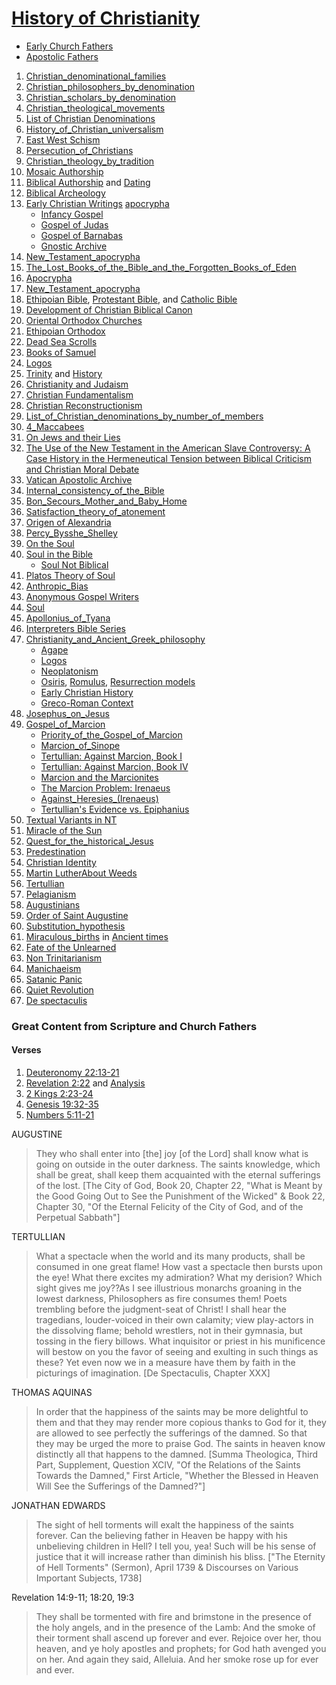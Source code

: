 # [History of Christianity](https://en.wikipedia.org/wiki/Portal:Christianity)

- [Early Church Fathers](https://en.wikipedia.org/wiki/Church_Fathers)
- [Apostolic Fathers](https://en.wikipedia.org/wiki/Apostolic_Fathers)

1. [Christian_denominational_families](https://en.wikipedia.org/wiki/Category:Christian_denominational_families)
2. [Christian_philosophers_by_denomination](https://en.wikipedia.org/wiki/Category:Christian_philosophers_by_denomination)
3. [Christian_scholars_by_denomination](https://en.wikipedia.org/wiki/Category:Christian_scholars_by_denomination)
4. [Christian_theological_movements](https://en.wikipedia.org/wiki/Category:Christian_theological_movements)
5. [List of Christian Denominations](https://en.wikipedia.org/wiki/List_of_Christian_denominations_by_number_of_members)
6. [History_of_Christian_universalism](https://en.wikipedia.org/wiki/History_of_Christian_universalism)
7. [East West Schism](https://en.wikipedia.org/wiki/East%E2%80%93West_Schism)
8. [Persecution_of_Christians](https://en.wikipedia.org/wiki/Persecution_of_Christians)
9. [Christian_theology_by_tradition](https://en.wikipedia.org/wiki/Category:Christian_theology_by_tradition)
10. [Mosaic Authorship](https://en.wikipedia.org/wiki/Mosaic_authorship)
11. [Biblical Authorship](https://en.wikipedia.org/wiki/Category:Biblical_authorship_debates) and [Dating](https://en.wikipedia.org/wiki/Dating_the_Bible)
12. [Biblical Archeology](https://en.wikipedia.org/wiki/Biblical_archaeology)
13. [Early Christian Writings](http://www.earlychristianwritings.com/apocrypha.html) [apocrypha](https://www.earlychristianwritings.com/apocrypha.html)
	* [Infancy Gospel](https://en.wikipedia.org/wiki/Infancy_Gospel_of_Thomas)
	* [Gospel of Judas](https://en.wikipedia.org/wiki/Gospel_of_Judas)
	* [Gospel of Barnabas](https://en.wikipedia.org/wiki/Gospel_of_Barnabas)
	* [Gnostic Archive](http://gnosis.org/welcome.html)
14. [New_Testament_apocrypha](https://en.wikipedia.org/wiki/Category:New_Testament_apocrypha)
15. [The_Lost_Books_of_the_Bible_and_the_Forgotten_Books_of_Eden](https://en.wikipedia.org/wiki/The_Lost_Books_of_the_Bible_and_the_Forgotten_Books_of_Eden)
16. [Apocrypha](https://en.wikipedia.org/wiki/Category:Apocrypha)
17. [New_Testament_apocrypha](https://en.wikipedia.org/wiki/New_Testament_apocrypha)
18. [Ethipoian Bible](https://en.wikipedia.org/wiki/Orthodox_Tewahedo_biblical_canon), [Protestant Bible](https://en.wikipedia.org/wiki/Protestant_Bible), and [Catholic Bible](https://en.wikipedia.org/wiki/Catholic_Bible)
19. [Development of Christian Biblical Canon](https://en.wikipedia.org/wiki/Category:Development_of_the_Christian_biblical_canon)
20. [Oriental Orthodox Churches](https://en.wikipedia.org/wiki/Oriental_Orthodox_Churches)
21. [Ethipoian Orthodox](https://www.ethiopianorthodox.org/english/canonical/books.html)
22. [Dead Sea Scrolls](https://en.wikipedia.org/wiki/Dead_Sea_Scrolls)
23. [Books of Samuel](https://en.wikipedia.org/wiki/Category:Books_of_Samuel)
24. [Logos](https://en.wikipedia.org/wiki/Logos_(Christianity))
25. [Trinity](https://plato.stanford.edu/entries/trinity/) and [History](https://plato.stanford.edu/entries/trinity/trinity-history.html)
26. [Christianity and Judaism](https://en.wikipedia.org/wiki/Christianity_and_Judaism)
27. [Christian Fundamentalism](https://en.wikipedia.org/wiki/Category:Christian_fundamentalism)
28. [Christian Reconstructionism](https://en.wikipedia.org/wiki/Christian_reconstructionism)
29. [List_of_Christian_denominations_by_number_of_members](https://en.wikipedia.org/wiki/List_of_Christian_denominations_by_number_of_members)
30. [4_Maccabees](https://en.wikipedia.org/wiki/4_Maccabees)
31. [On Jews and their Lies](https://en.wikipedia.org/wiki/On_the_Jews_and_Their_Lies)
32. [The Use of the New Testament in the American Slave Controversy: A Case History in the Hermeneutical Tension between Biblical Criticism and Christian Moral Debate](https://www.jstor.org/stable/1123945)
33. [Vatican Apostolic Archive](https://en.wikipedia.org/wiki/Vatican_Apostolic_Archive)
34. [Internal_consistency_of_the_Bible](https://en.wikipedia.org/wiki/Internal_consistency_of_the_Bible)
35. [Bon_Secours_Mother_and_Baby_Home](https://en.m.wikipedia.org/wiki/Bon_Secours_Mother_and_Baby_Home)
36. [Satisfaction_theory_of_atonement](https://en.wikipedia.org/wiki/Satisfaction_theory_of_atonement)
37. [Origen of Alexandria](https://en.wikipedia.org/wiki/Origen)
38. [Percy_Bysshe_Shelley](https://en.wikipedia.org/wiki/Percy_Bysshe_Shelley)
39. [On the Soul](https://en.wikipedia.org/wiki/On_the_Soul)
40. [Soul in the Bible](https://en.wikipedia.org/wiki/Soul_in_the_Bible)
	* [Soul Not Biblical](https://www.ucg.org/bible-study-tools/booklets/heaven-and-hell-what-does-the-bible-really-teach/the-biblical-truth-about-the-immortal-soul)
41. [Platos Theory of Soul](https://en.wikipedia.org/wiki/Plato%27s_theory_of_soul)
42. [Anthropic_Bias](https://en.wikipedia.org/wiki/Anthropic_Bias)
43. [Anonymous Gospel Writers](https://bibleoutsidethebox.blog/2017/09/30/yes-the-four-gospels-were-originally-anonymous-part-1/)
44. [Soul](https://en.wikipedia.org/wiki/Soul)
45. [Apollonius_of_Tyana](https://en.wikipedia.org/wiki/Apollonius_of_Tyana)
46. [Interpreters Bible Series](https://en.wikipedia.org/wiki/Interpreter%27s_Bible_series)
47. [Christianity_and_Ancient_Greek_philosophy](https://en.wikipedia.org/wiki/Christianity_and_Ancient_Greek_philosophy)
	- [Agape](https://en.wikipedia.org/wiki/Agape)
	- [Logos](https://en.wikipedia.org/wiki/Logos)
	- [Neoplatonism](https://en.wikipedia.org/wiki/Category:Neoplatonism)
	- [Osiris](https://en.wikipedia.org/wiki/Osiris), [Romulus](https://en.wikipedia.org/wiki/Romulus), [Resurrection models](https://mythologymatters.wordpress.com/2019/04/18/easter-mythology-the-resurrection-as-modeled-on-greco-roman-myths/)
	- [Early Christian History](https://earlychristianhistory.net/)
	- [Greco-Roman Context](https://4squareviews.com/2013/01/20/history-of-christianity-lecture-two-the-greco-roman-context-of-early-christianity/)
48. [Josephus_on_Jesus](https://en.wikipedia.org/wiki/Josephus_on_Jesus)
49. [Gospel_of_Marcion](https://en.wikipedia.org/wiki/Gospel_of_Marcion)
	- [Priority_of_the_Gospel_of_Marcion](https://en.wikipedia.org/wiki/Priority_of_the_Gospel_of_Marcion)
	- [Marcion_of_Sinope](https://en.wikipedia.org/wiki/Marcion_of_Sinope)
	- [Tertullian: Against Marcion, Book I](https://www.newadvent.org/fathers/03121.htm)
	- [Tertullian: Against Marcion, Book IV](https://www.newadvent.org/fathers/03124.htm)
	- [Marcion and the Marcionites](http://www.earlychristianwritings.com/info/marcion-cathen.html)
	- [The Marcion Problem: Irenaeus](https://pursuingveritas.com/2015/05/19/the-marcion-problem-irenaeus/)
	- [Against_Heresies_(Irenaeus)](https://en.wikipedia.org/wiki/Against_Heresies_(Irenaeus))
	- [Tertullian's Evidence vs. Epiphanius](https://sites.google.com/site/inglisonmarcion/home/marcion/summary/tertullians-evidence-vs-epiphanius)
50. [Textual Variants in NT](https://en.wikipedia.org/wiki/Textual_variants_in_the_New_Testament)
51. [Miracle of the Sun](https://en.wikipedia.org/wiki/Miracle_of_the_Sun)
52. [Quest_for_the_historical_Jesus](https://en.wikipedia.org/wiki/Quest_for_the_historical_Jesus)
53. [Predestination](https://en.wikipedia.org/wiki/Predestination)
54. [Christian Identity](https://en.wikipedia.org/wiki/Christian_Identity)
55. [Martin Luther](https://www.crossway.org/articles/martin-luthers-controversial-view-of-women/ )[About Weeds](http://www.juliahughesjones.com/aboutweeds.html)
56. [Tertullian](https://en.wikipedia.org/wiki/Tertullian)
57. [Pelagianism](https://en.wikipedia.org/wiki/Pelagianism)
58. [Augustinians](https://en.wikipedia.org/wiki/Augustinians)
59. [Order of Saint Augustine](https://en.wikipedia.org/wiki/Order_of_Saint_Augustine)
60. [Substitution_hypothesis](https://en.wikipedia.org/wiki/Substitution_hypothesis)
61. [Miraculous_births](https://en.m.wikipedia.org/wiki/Miraculous_births) in [Ancient times](https://www.richardcarrier.info/archives/11161)
62. [Fate of the Unlearned](https://en.wikipedia.org/wiki/Fate_of_the_unlearned)
63. [Non Trinitarianism](https://en.wikipedia.org/wiki/Nontrinitarianism)
64. [Manichaeism](https://en.wikipedia.org/wiki/Manichaeism)
65. [Satanic Panic](https://en.wikipedia.org/wiki/Satanic_panic)
66. [Quiet Revolution](https://en.wikipedia.org/wiki/Quiet_Revolution)
67. [De spectaculis](https://en.wikipedia.org/wiki/De_spectaculis)

### Great Content from Scripture and Church Fathers

#### Verses

1. [Deuteronomy 22:13-21](https://www.biblegateway.com/passage/?search=Deuteronomy%2022%3A13-21&version=NIV)
2. [Revelation 2:22](https://www.biblegateway.com/verse/en/Revelation%202%3A22) and [Analysis](https://www.reddit.com/r/AcademicBiblical/comments/19du4hk/what_does_i_am_throwing_her_on_a_bed_mean_in_rev/)
3. [2 Kings 2:23-24](https://www.biblegateway.com/passage/?search=2%20Kings%202%3A23-24&version=NIV;KJV)
4. [Genesis 19:32-35](https://www.biblegateway.com/passage/?search=Genesis%2019%3A32-35&version=NIV)
5. [Numbers 5:11-21](https://www.biblegateway.com/passage/?search=Numbers%205%3A11-21&version=NIV)

AUGUSTINE
> They who shall enter into [the] joy [of the Lord] shall know what is going on outside in the outer darkness. The saints knowledge, which shall be great, shall keep them acquainted with the eternal sufferings of the lost.
[The City of God, Book 20, Chapter 22, "What is Meant by the Good Going Out to See the Punishment of the Wicked" & Book 22, Chapter 30, "Of the Eternal Felicity of the City of God, and of the Perpetual Sabbath"]

TERTULLIAN
> What a spectacle when the world and its many products, shall be consumed in one great flame! How vast a spectacle then bursts upon the eye! What there excites my admiration? What my derision? Which sight gives me joy??As I see illustrious monarchs groaning in the lowest darkness, Philosophers as fire consumes them! Poets trembling before the judgment-seat of Christ! I shall hear the tragedians, louder-voiced in their own calamity; view play-actors in the dissolving flame; behold wrestlers, not in their gymnasia, but tossing in the fiery billows. What inquisitor or priest in his munificence will bestow on you the favor of seeing and exulting in such things as these? Yet even now we in a measure have them by faith in the picturings of imagination. [De Spectaculis, Chapter XXX]

THOMAS AQUINAS
> In order that the happiness of the saints may be more delightful to them and that they may render more copious thanks to God for it, they are allowed to see perfectly the sufferings of the damned. So that they may be urged the more to praise God. The saints in heaven know distinctly all that happens to the damned. [Summa Theologica, Third Part, Supplement, Question XCIV, "Of the Relations of the Saints Towards the Damned," First Article, "Whether the Blessed in Heaven Will See the Sufferings of the Damned?"]

JONATHAN EDWARDS
> The sight of hell torments will exalt the happiness of the saints forever. Can the believing father in Heaven be happy with his unbelieving children in Hell? I tell you, yea! Such will be his sense of justice that it will increase rather than diminish his bliss. ["The Eternity of Hell Torments" (Sermon), April 1739 & Discourses on Various Important Subjects, 1738]

Revelation 14:9-11; 18:20, 19:3
> They shall be tormented with fire and brimstone in the presence of the holy angels, and in the presence of the Lamb: And the smoke of their torment shall ascend up forever and ever. Rejoice over her, thou heaven, and ye holy apostles and prophets; for God hath avenged you on her. And again they said, Alleluia. And her smoke rose up for ever and ever.